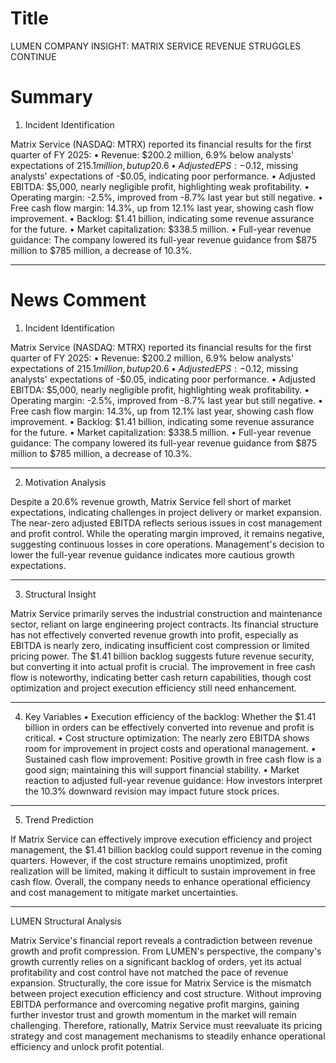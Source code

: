 # Title
LUMEN COMPANY INSIGHT: MATRIX SERVICE REVENUE STRUGGLES CONTINUE

# Summary
1. Incident Identification

Matrix Service (NASDAQ: MTRX) reported its financial results for the first quarter of FY 2025:
   • Revenue: $200.2 million, 6.9% below analysts' expectations of $215.1 million, but up 20.6% year-over-year.
   • Adjusted EPS: -$0.12, missing analysts' expectations of -$0.05, indicating poor performance.
   • Adjusted EBITDA: $5,000, nearly negligible profit, highlighting weak profitability.
   • Operating margin: -2.5%, improved from -8.7% last year but still negative.
   • Free cash flow margin: 14.3%, up from 12.1% last year, showing cash flow improvement.
   • Backlog: $1.41 billion, indicating some revenue assurance for the future.
   • Market capitalization: $338.5 million.
   • Full-year revenue guidance: The company lowered its full-year revenue guidance from $875 million to $785 million, a decrease of 10.3%.

---

# News Comment
1. Incident Identification

Matrix Service (NASDAQ: MTRX) reported its financial results for the first quarter of FY 2025:
   • Revenue: $200.2 million, 6.9% below analysts' expectations of $215.1 million, but up 20.6% year-over-year.
   • Adjusted EPS: -$0.12, missing analysts' expectations of -$0.05, indicating poor performance.
   • Adjusted EBITDA: $5,000, nearly negligible profit, highlighting weak profitability.
   • Operating margin: -2.5%, improved from -8.7% last year but still negative.
   • Free cash flow margin: 14.3%, up from 12.1% last year, showing cash flow improvement.
   • Backlog: $1.41 billion, indicating some revenue assurance for the future.
   • Market capitalization: $338.5 million.
   • Full-year revenue guidance: The company lowered its full-year revenue guidance from $875 million to $785 million, a decrease of 10.3%.

---

2. Motivation Analysis

Despite a 20.6% revenue growth, Matrix Service fell short of market expectations, indicating challenges in project delivery or market expansion. The near-zero adjusted EBITDA reflects serious issues in cost management and profit control. While the operating margin improved, it remains negative, suggesting continuous losses in core operations. Management's decision to lower the full-year revenue guidance indicates more cautious growth expectations.

---

3. Structural Insight

Matrix Service primarily serves the industrial construction and maintenance sector, reliant on large engineering project contracts. Its financial structure has not effectively converted revenue growth into profit, especially as EBITDA is nearly zero, indicating insufficient cost compression or limited pricing power. The $1.41 billion backlog suggests future revenue security, but converting it into actual profit is crucial. The improvement in free cash flow is noteworthy, indicating better cash return capabilities, though cost optimization and project execution efficiency still need enhancement.

---

4. Key Variables
   • Execution efficiency of the backlog: Whether the $1.41 billion in orders can be effectively converted into revenue and profit is critical.
   • Cost structure optimization: The nearly zero EBITDA shows room for improvement in project costs and operational management.
   • Sustained cash flow improvement: Positive growth in free cash flow is a good sign; maintaining this will support financial stability.
   • Market reaction to adjusted full-year revenue guidance: How investors interpret the 10.3% downward revision may impact future stock prices.

---

5. Trend Prediction

If Matrix Service can effectively improve execution efficiency and project management, the $1.41 billion backlog could support revenue in the coming quarters. However, if the cost structure remains unoptimized, profit realization will be limited, making it difficult to sustain improvement in free cash flow. Overall, the company needs to enhance operational efficiency and cost management to mitigate market uncertainties.

---

LUMEN Structural Analysis

Matrix Service's financial report reveals a contradiction between revenue growth and profit compression. From LUMEN's perspective, the company's growth currently relies on a significant backlog of orders, yet its actual profitability and cost control have not matched the pace of revenue expansion. Structurally, the core issue for Matrix Service is the mismatch between project execution efficiency and cost structure. Without improving EBITDA performance and overcoming negative profit margins, gaining further investor trust and growth momentum in the market will remain challenging. Therefore, rationally, Matrix Service must reevaluate its pricing strategy and cost management mechanisms to steadily enhance operational efficiency and unlock profit potential.

